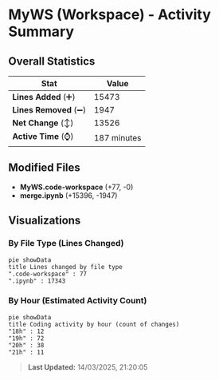 # MyWS (Workspace) - Activity Summary 

## Overall Statistics

| Stat                   | Value                                                             |
| ---------------------- | ----------------------------------------------------------------- |
| **Lines Added** (➕)   | 15473                                          |
| **Lines Removed** (➖) | 1947                                        |
| **Net Change** (↕)    | 13526                |
| **Active Time** (⌚)   | 187 minutes |


## Modified Files
- **MyWS.code-workspace** (+77, -0)
- **merge.ipynb** (+15396, -1947)

## Visualizations

### By File Type (Lines Changed)

```mermaid
pie showData
title Lines changed by file type
".code-workspace" : 77
".ipynb" : 17343
```

### By Hour (Estimated Activity Count)

```mermaid
pie showData
title Coding activity by hour (count of changes)
"18h" : 12
"19h" : 72
"20h" : 38
"21h" : 11
```


> **Last Updated:** 14/03/2025, 21:20:05